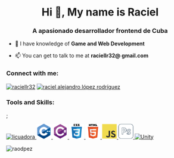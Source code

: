 <h1 align="center">Hi 👋, My name is Raciel</h1>
<h3 align="center">A apasionado desarrollador frontend de Cuba</h3>

- 💬 I have knowledge of **Game and Web Development**

- 📫 You can get to talk to me at **raciellr32@ gmail.com**

<h3 align="left">Connect with me:</h3>
<p align="left">
<a href="https://twitter.com/raciellr32" target="_blank"><img align="center" src="https://raw.githubusercontent.com/rahuldkjain/github-profile-readme-generator/master/src/images/icons/Social/twitter.svg" alt="raciellr32" height = "30" width = "40" /></a>
<a href="https://linkedin.com/in/raciel alejandro lópez rodríguez" target="_blank"><img align="center" src="https://raw.githubusercontent.com/rahuldkjain/github-profile-readme-generator/master/src/images/icons/Social/linked-in-alt.svg" alt="raciel alejandro lópez rodríguez" height = "30" width = "40" /></a>
</p>

<h3 align="left">Tools and Skills:</h3> ;
<p align="left"> <a href="https://www.blender.org/" target = "_blank" rel="noreferrer"> <img src="https://download.blender.org/branding/community/blender_community_badge_white.svg" alt="licuadora" width = "40" height="40"/> </a> <a href="https://www.w3schools.com/cpp/" target = "_blank" rel="noreferrer"> <img src="https://raw.githubusercontent.com/devicons/devicon/master/icons/cplusplus/cplusplus-original.svg" alt="cplusplus" width = "40" height="40"/> </a> <a href="https://www.w3schools.com/cs/" target = "_blank" rel="noreferrer"> <img src="https://raw.githubusercontent.com/devicons/devicon/master/icons/csharp/csharp-original.svg" alt="csharp" width = "40" height="40"/> </a> <a href="https://www.w3schools.com/css/" target = "_blank" rel="noreferrer"> <img src="https://raw.githubusercontent.com/devicons/devicon/master/icons/css3/css3-original-wordmark.svg" alt="css3" width = "40" height="40"/> </a> <a href="https://www.w3.org/html/" target = "_blank" rel="noreferrer"> <img src="https://raw.githubusercontent.com/devicons/devicon/master/icons/html5/html5-original-wordmark.svg" alt="html5" width = "40" height="40"/> </a> <a href="https://developer.mozilla.org/en-US/docs/Web/JavaScript" target = "_blank" rel="noreferrer"> <img src="https://raw.githubusercontent.com/devicons/devicon/master/icons/javascript/javascript-original.svg" alt="javascript" width = "40" height="40"/> </a> <a href="https://www.photoshop.com/es" target = "_blank" rel="noreferrer"> <img src="https://raw.githubusercontent.com/devicons/devicon/master/icons/photoshop/photoshop-line.svg" alt="photoshop" width = "40" height="40"/> </a> <a href="https://unity.com/" target = "_blank" rel="noreferrer"> <img src="https://www.vectorlogo.zone/logos/unity3d/unity3d-icon.svg" alt="Unity" width = "40" height="40"/> </a> </p>

<p><img align="center" src="https://github-readme-stats.vercel.app/api/top-langs?username=raodpez&show_icons=true&locale=en&layout=compact" alt="raodpez" /></p>
